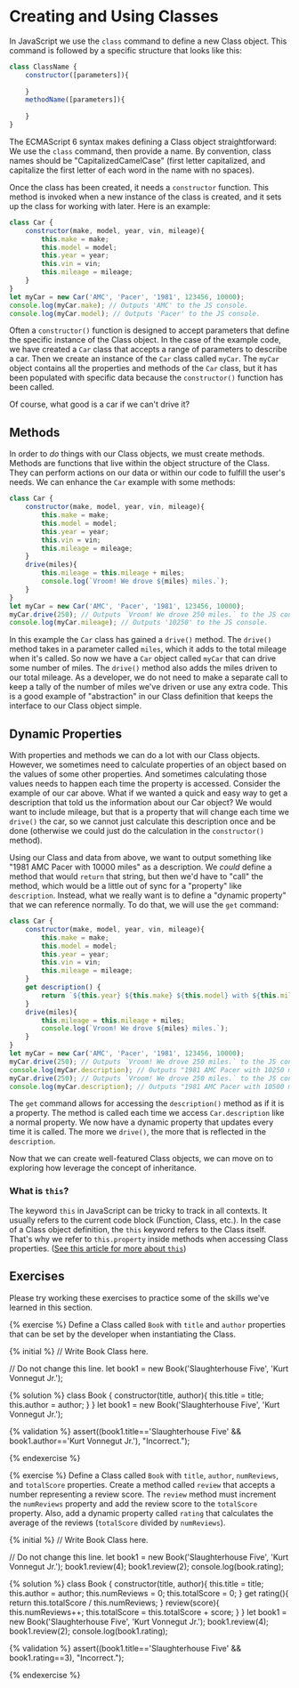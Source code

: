 # Creating and Using Classes

In JavaScript we use the `class` command to define a new Class object. This command is followed by a specific structure that looks like this:

```js
class ClassName {
    constructor([parameters]){
    
    }
    methodName([parameters]){
    
    }
}
```
The ECMAScript 6 syntax makes defining a Class object straightforward: We use the `class` command, then provide a name. By convention, class names should be "CapitalizedCamelCase" (first letter capitalized, and capitalize the first letter of each word in the name with no spaces).

Once the class has been created, it needs a `constructor` function. This method is invoked when a new instance of the class is created, and it sets up the class for working with later. Here is an example:

```js
class Car {
    constructor(make, model, year, vin, mileage){
        this.make = make;
        this.model = model;
        this.year = year;
        this.vin = vin;
        this.mileage = mileage;
    }
}
let myCar = new Car('AMC', 'Pacer', '1981', 123456, 10000);
console.log(myCar.make); // Outputs 'AMC' to the JS console.
console.log(myCar.model); // Outputs 'Pacer' to the JS console.
```
Often a `constructor()` function is designed to accept parameters that define the specific instance of the Class object. In the case of the example code, we have created a `Car` class that accepts a range of parameters to describe a car. Then we create an instance of the `Car` class called `myCar`. The `myCar` object contains all the properties and methods of the `Car` class, but it has been populated with specific data because the `constructor()` function has been called.

Of course, what good is a car if we can't drive it? 

## Methods

In order to _do_ things with our Class objects, we must create methods. Methods are functions that live within the object structure of the Class. They can perform actions on our data or within our code to fulfill the user's needs. We can enhance the `Car` example with some methods:

```js
class Car {
    constructor(make, model, year, vin, mileage){
        this.make = make;
        this.model = model;
        this.year = year;
        this.vin = vin;
        this.mileage = mileage;
    }
    drive(miles){
        this.mileage = this.mileage + miles;
        console.log(`Vroom! We drove ${miles} miles.`);
    }
}
let myCar = new Car('AMC', 'Pacer', '1981', 123456, 10000);
myCar.drive(250); // Outputs `Vroom! We drove 250 miles.` to the JS console.
console.log(myCar.mileage); // Outputs '10250' to the JS console.
```
In this example the `Car` class has gained a `drive()` method. The `drive()` method takes in a parameter called `miles`, which it adds to the total mileage when it's called. So now we have a `Car` object called `myCar` that can drive some number of miles. The `drive()` method also adds the miles driven to our total mileage. As a developer, we do not need to make a separate call to keep a tally of the number of miles we've driven or use any extra code. This is a good example of "abstraction" in our Class definition that keeps the interface to our Class object simple.

## Dynamic Properties

With properties and methods we can do a lot with our Class objects. However, we sometimes need to calculate properties of an object based on the values of some other properties. And sometimes calculating those values needs to happen each time the property is accessed. Consider the example of our car above. What if we wanted a quick and easy way to get a description that told us the information about our Car object? We would want to include mileage, but that is a property that will change each time we `drive()` the car, so we cannot just calculate this description once and be done (otherwise we could just do the calculation in the `constructor()` method).

Using our Class and data from above, we want to output something like "1981 AMC Pacer with 10000 miles" as a description. We _could_ define a method that would `return` that string, but then we'd have to "call" the method, which would be a little out of sync for a "property" like `description`. Instead, what we really want is to define a "dynamic property" that we can reference normally. To do that, we will use the `get` command:

```js
class Car {
    constructor(make, model, year, vin, mileage){
        this.make = make;
        this.model = model;
        this.year = year;
        this.vin = vin;
        this.mileage = mileage;
    }
    get description() {
        return `${this.year} ${this.make} ${this.model} with ${this.mileage} miles`;
    }
    drive(miles){
        this.mileage = this.mileage + miles;
        console.log(`Vroom! We drove ${miles} miles.`);
    }
}
let myCar = new Car('AMC', 'Pacer', '1981', 123456, 10000);
myCar.drive(250); // Outputs `Vroom! We drove 250 miles.` to the JS console.
console.log(myCar.description); // Outputs "1981 AMC Pacer with 10250 miles" to the JS console.
myCar.drive(250); // Outputs `Vroom! We drove 250 miles.` to the JS console.
console.log(myCar.description); // Outputs "1981 AMC Pacer with 10500 miles" to the JS console.
```
The `get` command allows for accessing the `description()` method as if it is a property. The method is called each time we access `Car.description` like a normal property. We now have a dynamic property that updates every time it is called. The more we `drive()`, the more that is reflected in the `description`.

Now that we can create well-featured Class objects, we can move on to exploring how leverage the concept of inheritance. 

<div class="tip-box">

<h3>What is <code>this</code>?</h3>

<p>The keyword <code>this</code> in JavaScript can be tricky to track in all contexts. It usually refers to the current code block (Function, Class, etc.). In the case of a Class object definition, the <code>this</code> keyword refers to the Class itself. That's why we refer to <code>this.property</code> inside methods when accessing Class properties. (<a href="https://developer.mozilla.org/en-US/docs/Web/JavaScript/Reference/Operators/this">See this article for more about <code>this</code></a>)</p>

</div>


## Exercises
Please try working these exercises to practice some of the skills we've learned in this section.



{% exercise %}
Define a Class called `Book` with `title` and `author` properties that can be set by the developer when instantiating the Class. 

{% initial %}
// Write Book Class here.

// Do not change this line.
let book1 = new Book('Slaughterhouse Five', 'Kurt Vonnegut Jr.');

{% solution %}
class Book {
    constructor(title, author){
        this.title = title;
        this.author = author;
    }
}
let book1 = new Book('Slaughterhouse Five', 'Kurt Vonnegut Jr.');

{% validation %}
assert((book1.title=='Slaughterhouse Five' && book1.author=='Kurt Vonnegut Jr.'), "Incorrect.");

{% endexercise %}


{% exercise %}
Define a Class called `Book` with `title`, `author`, `numReviews`, and `totalScore` properties. Create a method called `review` that accepts a number representing a review score. The `review` method must increment the `numReviews` property and add the review score to the `totalScore` property. Also, add a dynamic property called `rating` that calculates the average of the reviews (`totalScore` divided by `numReviews`).

{% initial %}
// Write Book Class here.

// Do not change this line.
let book1 = new Book('Slaughterhouse Five', 'Kurt Vonnegut Jr.');
book1.review(4);
book1.review(2);
console.log(book.rating);

{% solution %}
class Book {
    constructor(title, author){
        this.title = title;
        this.author = author;
        this.numReviews = 0;
        this.totalScore = 0;
    }
    get rating(){
        return this.totalScore / this.numReviews;
    }
    review(score){
        this.numReviews++;
        this.totalScore = this.totalScore + score;
    }
}
let book1 = new Book('Slaughterhouse Five', 'Kurt Vonnegut Jr.');
book1.review(4);
book1.review(2);
console.log(book1.rating);

{% validation %}
assert((book1.title=='Slaughterhouse Five' && book1.rating==3), "Incorrect.");

{% endexercise %}









